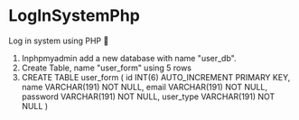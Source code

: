 # LogInSystemPhp
Log in system using PHP 🚀
1) Inphpmyadmin add a new database with name "user_db".
2) Create Table, name "user_form" using 5 rows
3) CREATE TABLE user_form ( id INT(6) AUTO_INCREMENT PRIMARY KEY, name VARCHAR(191) NOT NULL, email VARCHAR(191) NOT NULL, password VARCHAR(191) NOT NULL, user_type VARCHAR(191) NOT NULL )
